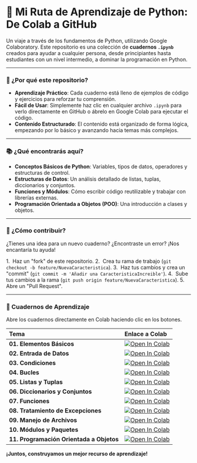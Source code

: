 # 🐍 Mi Ruta de Aprendizaje de Python: De Colab a GitHub

Un viaje a través de los fundamentos de Python, utilizando Google Colaboratory. Este repositorio es una colección de **cuadernos `.ipynb`** creados para ayudar a cualquier persona, desde principiantes hasta estudiantes con un nivel intermedio, a dominar la programación en Python.

---

### **🚀 ¿Por qué este repositorio?**

* **Aprendizaje Práctico**: Cada cuaderno está lleno de ejemplos de código y ejercicios para reforzar tu comprensión.
* **Fácil de Usar**: Simplemente haz clic en cualquier archivo `.ipynb` para verlo directamente en GitHub o ábrelo en Google Colab para ejecutar el código.
* **Contenido Estructurado**: El contenido está organizado de forma lógica, empezando por lo básico y avanzando hacia temas más complejos.

---

### **📚 ¿Qué encontrarás aquí?**

* **Conceptos Básicos de Python**: Variables, tipos de datos, operadores y estructuras de control.
* **Estructuras de Datos**: Un análisis detallado de listas, tuplas, diccionarios y conjuntos.
* **Funciones y Módulos**: Cómo escribir código reutilizable y trabajar con librerías externas.
* **Programación Orientada a Objetos (POO)**: Una introducción a clases y objetos.

---

### **🤝 ¿Cómo contribuir?**

¿Tienes una idea para un nuevo cuaderno? ¿Encontraste un error? ¡Nos encantaría tu ayuda!

1.  Haz un "fork" de este repositorio.
2.  Crea tu rama de trabajo (`git checkout -b feature/NuevaCaracteristica`).
3.  Haz tus cambios y crea un "commit" (`git commit -m 'Añadir una CaracteristicaIncreible'`).
4.  Sube tus cambios a la rama (`git push origin feature/NuevaCaracteristica`).
5.  Abre un "Pull Request".

---

### **🔗 Cuadernos de Aprendizaje**

Abre los cuadernos directamente en Colab haciendo clic en los botones.

| Tema | Enlace a Colab |
| :--- | :--- |
| **01. Elementos Básicos** | [![Open In Colab](https://colab.research.google.com/assets/colab-badge.svg)](https://colab.research.google.com/github/UNCICarlos272/Curso_Python/blob/main/01_Elementos_Basicos.ipynb) |
| **02. Entrada de Datos** | [![Open In Colab](https://colab.research.google.com/assets/colab-badge.svg)](https://colab.research.google.com/github/UNCICarlos272/Curso_Python/blob/main/02_Entrada_de_Datos.ipynb) |
| **03. Condiciones** | [![Open In Colab](https://colab.research.google.com/assets/colab-badge.svg)](https://colab.research.google.com/github/UNCICarlos272/Curso_Python/blob/main/03_Condiciones.ipynb) |
| **04. Bucles** | [![Open In Colab](https://colab.research.google.com/assets/colab-badge.svg)](https://colab.research.google.com/github/UNCICarlos272/Curso_Python/blob/main/04_Bucles.ipynb) |
| **05. Listas y Tuplas** | [![Open In Colab](https://colab.research.google.com/assets/colab-badge.svg)](https://colab.research.google.com/github/UNCICarlos272/Curso_Python/blob/main/05_Colecciones_Listas_y_Tuplas.ipynb) |
| **06. Diccionarios y Conjuntos** | [![Open In Colab](https://colab.research.google.com/assets/colab-badge.svg)](https://colab.research.google.com/github/UNCICarlos272/Curso_Python/blob/main/06_Colecciones_Diccionarios_y_Conjuntos.ipynb) |
| **07. Funciones** | [![Open In Colab](https://colab.research.google.com/assets/colab-badge.svg)](https://colab.research.google.com/github/UNCICarlos272/Curso_Python/blob/main/07_Funciones.ipynb) |
| **08. Tratamiento de Excepciones** | [![Open In Colab](https://colab.research.google.com/assets/colab-badge.svg)](https://colab.research.google.com/github/UNCICarlos272/Curso_Python/blob/main/08_Tratamiento_de_Excepciones.ipynb) |
| **09. Manejo de Archivos** | [![Open In Colab](https://colab.research.google.com/assets/colab-badge.svg)](https://colab.research.google.com/github/UNCICarlos272/Curso_Python/blob/main/09_Manejo_de_Archivos.ipynb) |
| **10. Módulos y Paquetes** | [![Open In Colab](https://colab.research.google.com/assets/colab-badge.svg)](https://colab.research.google.com/github/UNCICarlos272/Curso_Python/blob/main/10_Modulos_y_Paquetes.ipynb) |
| **11. Programación Orientada a Objetos** | [![Open In Colab](https://colab.research.google.com/assets/colab-badge.svg)](https://colab.research.google.com/github/UNCICarlos272/Curso_Python/blob/main/11_Programacion_Orientada_a_Objetos.ipynb) |

**¡Juntos, construyamos un mejor recurso de aprendizaje!**
